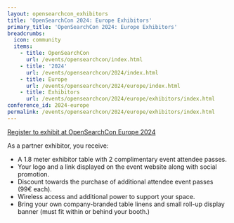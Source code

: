 ```yaml
---
layout: opensearchcon_exhibitors
title: 'OpenSearchCon 2024: Europe Exhibitors'
primary_title: 'OpenSearchCon 2024: Europe Exhibitors'
breadcrumbs:
  icon: community
  items:
    - title: OpenSearchCon
      url: /events/opensearchcon/index.html
    - title: '2024'
      url: /events/opensearchcon/2024/index.html
    - title: Europe
      url: /events/opensearchcon/2024/europe/index.html
    - title: Exhibitors
      url: /events/opensearchcon/2024/europe/exhibitors/index.html
conference_id: 2024-europe
permalink: /events/opensearchcon/2024/europe/exhibitors/index.html
---
```


[Register to exhibit at OpenSearchCon Europe 2024](https://oscon-eu-partners-2024.splashthat.com/)

As a partner exhibitor, you receive:

* A 1.8 meter exhibitor table with 2 complimentary event attendee passes.
* Your logo and a link displayed on the event website along with social promotion.
* Discount towards the purchase of additional attendee event passes (99€ each).
* Wireless access and additional power to support your space.
* Bring your own company-branded table linens and small roll-up display banner (must fit within or behind your booth.)